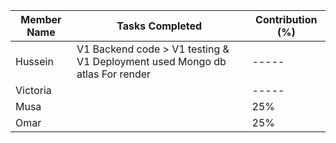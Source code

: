 | Member Name | Tasks Completed                                                              | Contribution (%) |
|-------------|------------------------------------------------------------------------------|------------------|
| Hussein     | V1 Backend code  > V1 testing & V1 Deployment used Mongo db atlas For render |     -----        |
| Victoria    |                                                                              |     -----        |
| Musa        |                                                                              | 25%              |
| Omar        |                                                                              | 25%              |

